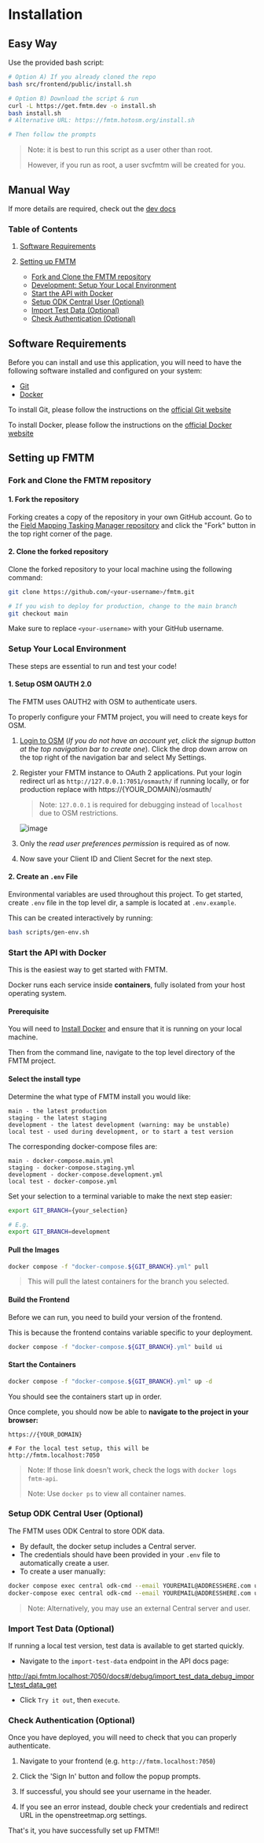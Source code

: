 # Installation

## Easy Way

Use the provided bash script:

```bash
# Option A) If you already cloned the repo
bash src/frontend/public/install.sh

# Option B) Download the script & run
curl -L https://get.fmtm.dev -o install.sh
bash install.sh
# Alternative URL: https://fmtm.hotosm.org/install.sh

# Then follow the prompts
```

> Note: it is best to run this script as a user other than root.
>
> However, if you run as root, a user svcfmtm will be created for you.

## Manual Way

If more details are required, check out the
[dev docs](https://hotosm.github.io/fmtm/dev/Setup/)

### Table of Contents

1. [Software Requirements](#software-requirements)

2. [Setting up FMTM](#setting-up-fmtm)

   - [Fork and Clone the FMTM repository](#fork-and-clone-the-fmtm-repository)
   - [Development: Setup Your Local Environment](#setup-your-local-environment)
   - [Start the API with Docker](#start-the-api-with-docker)
   - [Setup ODK Central User (Optional)](#setup-odk-central-user-optional)
   - [Import Test Data (Optional)](#import-test-data-optional)
   - [Check Authentication (Optional)](#check-authentication-optional)

## Software Requirements

Before you can install and use this application,
you will need to have the following software
installed and configured on your system:

- [Git](https://git-scm.com/)
- [Docker](https://docs.docker.com/)

To install Git, please follow the instructions on the
[official Git website](https://git-scm.com/downloads)

To install Docker, please follow the instructions on the
[official Docker website](https://docs.docker.com/engine/install/)

## Setting up FMTM

### Fork and Clone the FMTM repository

#### 1. Fork the repository

Forking creates a copy of the repository in your own GitHub account.
Go to the [Field Mapping Tasking Manager repository](https://github.com/hotosm/fmtm)
and click the "Fork" button in the top right corner of the page.

#### 2. Clone the forked repository

Clone the forked repository to your local machine using the following command:

```bash
git clone https://github.com/<your-username>/fmtm.git

# If you wish to deploy for production, change to the main branch
git checkout main
```

Make sure to replace `<your-username>` with your GitHub username.

### Setup Your Local Environment

These steps are essential to run and test your code!

#### 1. Setup OSM OAUTH 2.0

The FMTM uses OAUTH2 with OSM to authenticate users.

To properly configure your FMTM project, you will need to create keys for OSM.

1. [Login to OSM](https://www.openstreetmap.org/login)
   (_If you do not have an account yet, click the signup
   button at the top navigation bar to create one_).
   Click the drop down arrow on the top right of the navigation bar
   and select My Settings.

2. Register your FMTM instance to OAuth 2 applications.
   Put your login redirect url as `http://127.0.0.1:7051/osmauth/` if running locally,
   or for production replace with https://{YOUR_DOMAIN}/osmauth/

   > Note: `127.0.0.1` is required for debugging instead of `localhost`
   > due to OSM restrictions.

   ![image](https://user-images.githubusercontent.com/36752999/216319298-1444a62f-ba6b-4439-bb4f-2075fdf03291.png)

3. Only the _read user preferences permission_ is required as of now.

4. Now save your Client ID and Client Secret for the next step.

#### 2. Create an `.env` File

Environmental variables are used throughout this project.
To get started, create `.env` file in the top level dir,
a sample is located at `.env.example`.

This can be created interactively by running:

```bash
bash scripts/gen-env.sh
```

### Start the API with Docker

This is the easiest way to get started with FMTM.

Docker runs each service inside **containers**, fully isolated from your
host operating system.

#### Prerequisite

You will need to [Install Docker](https://docs.docker.com/engine/install/)
and ensure that it is running on your local machine.

Then from the command line, navigate to the top level directory of the FMTM project.

#### Select the install type

Determine the what type of FMTM install you would like:

```text
main - the latest production
staging - the latest staging
development - the latest development (warning: may be unstable)
local test - used during development, or to start a test version
```

The corresponding docker-compose files are:

```text
main - docker-compose.main.yml
staging - docker-compose.staging.yml
development - docker-compose.development.yml
local test - docker-compose.yml
```

Set your selection to a terminal variable to make the next step easier:

```bash
export GIT_BRANCH={your_selection}

# E.g.
export GIT_BRANCH=development
```

#### Pull the Images

```bash
docker compose -f "docker-compose.${GIT_BRANCH}.yml" pull
```

> This will pull the latest containers for the branch you selected.

#### Build the Frontend

Before we can run, you need to build your version of the frontend.

This is because the frontend contains variable specific to your deployment.

```bash
docker compose -f "docker-compose.${GIT_BRANCH}.yml" build ui
```

#### Start the Containers

```bash
docker compose -f "docker-compose.${GIT_BRANCH}.yml" up -d
```

You should see the containers start up in order.

Once complete, you should now be able to **navigate to the project in your browser:**

```text
https://{YOUR_DOMAIN}

# For the local test setup, this will be
http://fmtm.localhost:7050
```

> Note: If those link doesn't work, check the logs with `docker logs fmtm-api`.
>
> Note: Use `docker ps` to view all container names.

### Setup ODK Central User (Optional)

The FMTM uses ODK Central to store ODK data.

- By default, the docker setup includes a Central server.
- The credentials should have been provided in your `.env`
  file to automatically create a user.
- To create a user manually:

```bash
docker compose exec central odk-cmd --email YOUREMAIL@ADDRESSHERE.com user-create
docker-compose exec central odk-cmd --email YOUREMAIL@ADDRESSHERE.com user-promote
```

> Note: Alternatively, you may use an external Central server and user.

### Import Test Data (Optional)

If running a local test version, test data is available to get started quickly.

- Navigate to the `import-test-data` endpoint in the API docs page:

<http://api.fmtm.localhost:7050/docs#/debug/import_test_data_debug_import_test_data_get>

- Click `Try it out`, then `execute`.

### Check Authentication (Optional)

Once you have deployed, you will need to check that you can properly authenticate.

1. Navigate to your frontend (e.g. `http://fmtm.localhost:7050`)

2. Click the 'Sign In' button and follow the popup prompts.

3. If successful, you should see your username in the header.

4. If you see an error instead, double check your credentials and
   redirect URL in the openstreetmap.org settings.

That's it, you have successfully set up FMTM!!
